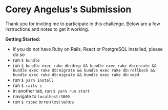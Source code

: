 # Corey Angelus's Submission

Thank you for inviting me to participate in this challenge. Below are a few instructions and notes to get it working.

**Getting Started:**

- if you do not have Ruby on Rails, React or PostgreSQL installed, please do so
- run `$ bundle`
- run `$ bundle exec rake db:drop && bundle exec rake db:create && bundle exec rake db:migrate && bundle exec rake db:rollback && bundle exec rake db:migrate && bundle exec rake db:seed`
- run `$ yarn install`
- run `$ rails s`
- in another tab, run `$ yarn run start`
- navigate to `localhost:3000`
- run `$ rspec` to run test suites
